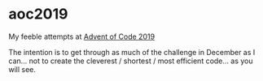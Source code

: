 # aoc2019

My feeble attempts at [Advent of Code 2019](https://adventofcode.com/)

The intention is to get through as much of the challenge in December as I can... not to create the cleverest / shortest / most efficient code... as you will see. 
